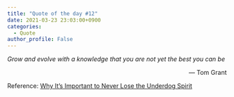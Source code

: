 ```yaml
---
title: "Quote of the day #12"
date: 2021-03-23 23:03:00+0900
categories:
  - Quote
author_profile: False
---
```


*Grow and evolve with a knowledge that you are not yet the best you can be*

<div style="text-align: right"> &mdash; Tom Grant </div>

Reference: [Why It’s Important to Never Lose the Underdog Spirit](https://fiasco.design/important-never-lose-underdog-spirit/)

